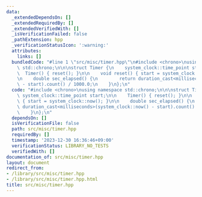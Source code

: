 ```yaml
---
data:
  _extendedDependsOn: []
  _extendedRequiredBy: []
  _extendedVerifiedWith: []
  _isVerificationFailed: false
  _pathExtension: hpp
  _verificationStatusIcon: ':warning:'
  attributes:
    links: []
  bundledCode: "#line 1 \"src/misc/timer.hpp\"\n#include <chrono>\nusing namespace\
    \ std::chrono;\n\n\nstruct Timer {\n    system_clock::time_point start;\n\n  \
    \  Timer() { reset(); }\n\n    void reset() { start = system_clock::now(); }\n\
    \n    double sec_elapsed() {\n        return duration_cast<milliseconds>(system_clock::now()\
    \ - start).count() / 1000.0;\n    }\n};\n"
  code: "#include <chrono>\nusing namespace std::chrono;\n\n\nstruct Timer {\n   \
    \ system_clock::time_point start;\n\n    Timer() { reset(); }\n\n    void reset()\
    \ { start = system_clock::now(); }\n\n    double sec_elapsed() {\n        return\
    \ duration_cast<milliseconds>(system_clock::now() - start).count() / 1000.0;\n\
    \    }\n};\n"
  dependsOn: []
  isVerificationFile: false
  path: src/misc/timer.hpp
  requiredBy: []
  timestamp: '2023-12-30 16:36:46+09:00'
  verificationStatus: LIBRARY_NO_TESTS
  verifiedWith: []
documentation_of: src/misc/timer.hpp
layout: document
redirect_from:
- /library/src/misc/timer.hpp
- /library/src/misc/timer.hpp.html
title: src/misc/timer.hpp
---
```

